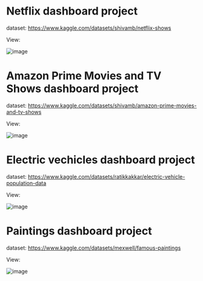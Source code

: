 # Netflix dashboard project      
dataset: https://www.kaggle.com/datasets/shivamb/netflix-shows   

   View:   

![image](https://github.com/paci00/PowerBi_portfolio/assets/153626884/f10bb83d-f5e7-41d2-b095-89a794803b86)   

# Amazon Prime Movies and TV Shows dashboard project 
   
dataset: https://www.kaggle.com/datasets/shivamb/amazon-prime-movies-and-tv-shows

   View:   

![image](https://github.com/paci00/PowerBi_portfolio/assets/153626884/a5078c87-d479-468f-9952-7d5a434e94b4)   

# Electric vechicles dashboard project 
dataset: https://www.kaggle.com/datasets/ratikkakkar/electric-vehicle-population-data 

   View:   

![image](https://github.com/paci00/PowerBi_portfolio/assets/153626884/a0eb0fce-6db8-47c6-af99-be2afbec4507)   

# Paintings dashboard project 
dataset: https://www.kaggle.com/datasets/mexwell/famous-paintings

   View:   

![image](https://github.com/paci00/PowerBi_portfolio/assets/153626884/ad8e64fb-dcf2-48fc-8710-4ac3267eebdb)






